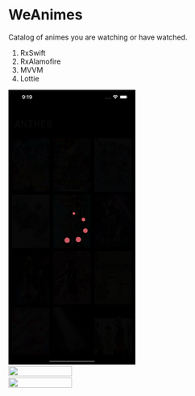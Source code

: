 # WeAnimes
Catalog of animes you are watching or have watched.

1. RxSwift
2. RxAlamofire
3. MVVM
4. Lottie


<img src="https://github.com/20202899/WeAnimes/blob/main/image1.png" width="50%" height="50%">
<img src="https://github.com/20202899/WeAnimes/blob/main/image2.png" width="50%" height="50%">
<img src="https://github.com/20202899/WeAnimes/blob/main/image3.png" width="50%" height="50%">
